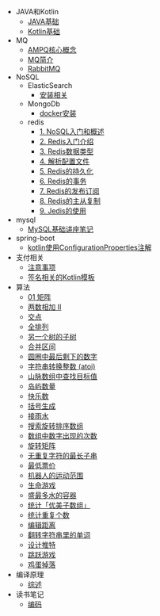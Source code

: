 - JAVA和Kotlin
  - [JAVA基础](././JAVA和Kotlin/JAVA基础.md)
  - [Kotlin基础](././JAVA和Kotlin/Kotlin基础.md)
- MQ
  - [AMPQ核心概念](././MQ/AMPQ核心概念.md)
  - [MQ简介](././MQ/MQ简介.md)
  - [RabbitMQ](././MQ/RabbitMQ.md)
- NoSQL
  - ElasticSearch
    - [安装相关](././NoSQL/ElasticSearch/安装相关.md)
  - MongoDb
    - [docker安装](././NoSQL/MongoDb/docker安装.md)
  - redis
    - [1. NoSQL入门和概述](././NoSQL/redis/1.%20NoSQL入门和概述.md)
    - [2. Redis入门介绍](././NoSQL/redis/2.%20Redis入门介绍.md)
    - [3. Redis数据类型](././NoSQL/redis/3.%20Redis数据类型.md)
    - [4. 解析配置文件](././NoSQL/redis/4.%20解析配置文件.md)
    - [5. Redis的持久化](././NoSQL/redis/5.%20Redis的持久化.md)
    - [6. Redis的事务](././NoSQL/redis/6.%20Redis的事务.md)
    - [7. Redis的发布订阅](././NoSQL/redis/7.%20Redis的发布订阅.md)
    - [8. Redis的主从复制](././NoSQL/redis/8.%20Redis的主从复制.md)
    - [9. Jedis的使用](././NoSQL/redis/9.%20Jedis的使用.md)
- mysql
  - [MySQL基础讲座笔记](././mysql/MySQL基础讲座笔记.md)
- spring-boot
  - [kotlin使用ConfigurationProperties注解](././spring-boot/kotlin使用ConfigurationProperties注解.md)
- 支付相关
  - [注意事项](././支付相关/注意事项.md)
  - [签名相关的Kotlin模板](././支付相关/签名相关的Kotlin模板.md)
- 算法
  - [01 矩阵](././算法/01%20矩阵.md)
  - [两数相加 II](././算法/两数相加%20II.md)
  - [交点](././算法/交点.md)
  - [全排列](././算法/全排列.md)
  - [另一个树的子树](././算法/另一个树的子树.md)
  - [合并区间](././算法/合并区间.md)
  - [圆圈中最后剩下的数字](././算法/圆圈中最后剩下的数字.md)
  - [字符串转换整数 (atoi)](././算法/字符串转换整数%20(atoi).md)
  - [山脉数组中查找目标值](././算法/山脉数组中查找目标值.md)
  - [岛屿数量](././算法/岛屿数量.md)
  - [快乐数](././算法/快乐数.md)
  - [括号生成](././算法/括号生成.md)
  - [接雨水](././算法/接雨水.md)
  - [搜索旋转排序数组](././算法/搜索旋转排序数组.md)
  - [数组中数字出现的次数](././算法/数组中数字出现的次数.md)
  - [旋转矩阵](././算法/旋转矩阵.md)
  - [无重复字符的最长子串](././算法/无重复字符的最长子串.md)
  - [最低票价](././算法/最低票价.md)
  - [机器人的运动范围](././算法/机器人的运动范围.md)
  - [生命游戏](././算法/生命游戏.md)
  - [盛最多水的容器](././算法/盛最多水的容器.md)
  - [统计「优美子数组」](././算法/统计「优美子数组」.md)
  - [统计重复个数](././算法/统计重复个数.md)
  - [编辑距离](././算法/编辑距离.md)
  - [翻转字符串里的单词](././算法/翻转字符串里的单词.md)
  - [设计推特](././算法/设计推特.md)
  - [跳跃游戏](././算法/跳跃游戏.md)
  - [鸡蛋掉落](././算法/鸡蛋掉落.md)
- 编译原理
  - [综述](././编译原理/综述.md)
- 读书笔记
  - [编码](././读书笔记/编码.md)
